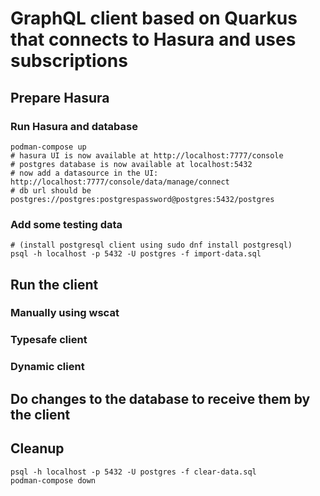 # GraphQL client based on Quarkus that connects to Hasura and uses subscriptions


## Prepare Hasura 

### Run Hasura and database
```
podman-compose up
# hasura UI is now available at http://localhost:7777/console
# postgres database is now available at localhost:5432 
# now add a datasource in the UI: http://localhost:7777/console/data/manage/connect
# db url should be postgres://postgres:postgrespassword@postgres:5432/postgres
```

### Add some testing data
```
# (install postgresql client using sudo dnf install postgresql) 
psql -h localhost -p 5432 -U postgres -f import-data.sql
```

## Run the client

### Manually using wscat

### Typesafe client

### Dynamic client

## Do changes to the database to receive them by the client

## Cleanup
```
psql -h localhost -p 5432 -U postgres -f clear-data.sql
podman-compose down
```
